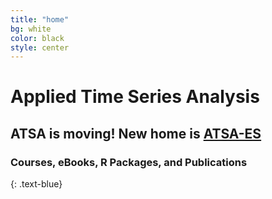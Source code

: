 ```yaml
---
title: "home"
bg: white
color: black
style: center
---
```

# Applied Time Series Analysis
## ATSA is moving! New home is [ATSA-ES](http://atsa-es.github.io)
### Courses, eBooks, R Packages, and Publications
{: .text-blue}
